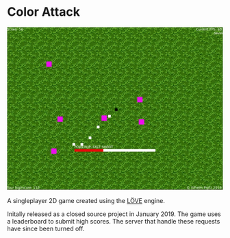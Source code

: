 # Color Attack

![Color Attack](docs/colorattack_ingame.png?raw=true "Color Attack")

A singleplayer 2D game created using the [LÖVE](https://love2d.org/) engine.

Initally released as a closed source project in January 2019. The game uses a leaderboard to submit high scores. The server that handle these requests have since been turned off.
